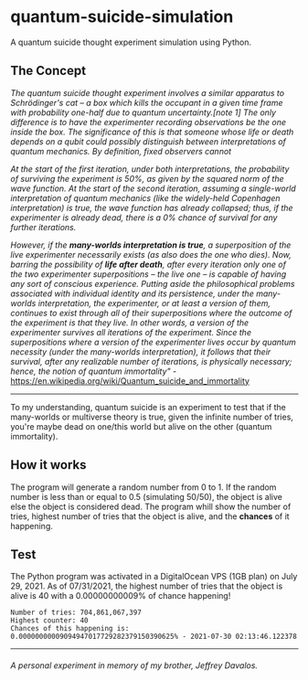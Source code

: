 # quantum-suicide-simulation
A quantum suicide thought experiment simulation using Python. 

## The Concept

_The quantum suicide thought experiment involves a similar apparatus to Schrödinger's cat – a box which kills the occupant in a given time frame with probability one-half due to quantum uncertainty.[note 1] The only difference is to have the experimenter recording observations be the one inside the box. The significance of this is that someone whose life or death depends on a qubit could possibly distinguish between interpretations of quantum mechanics. By definition, fixed observers cannot_

_At the start of the first iteration, under both interpretations, the probability of surviving the experiment is 50%, as given by the squared norm of the wave function. At the start of the second iteration, assuming a single-world interpretation of quantum mechanics (like the widely-held Copenhagen interpretation) is true, the wave function has already collapsed; thus, if the experimenter is already dead, there is a 0% chance of survival for any further iterations._

_However, if the **many-worlds interpretation is true**, a superposition of the live experimenter necessarily exists (as also does the one who dies). Now, barring the possibility of **life after death**, after every iteration only one of the two experimenter superpositions – the live one – is capable of having any sort of conscious experience. Putting aside the philosophical problems associated with individual identity and its persistence, under the many-worlds interpretation, the experimenter, or at least a version of them, continues to exist through all of their superpositions where the outcome of the experiment is that they live. In other words, a version of the experimenter survives all iterations of the experiment. Since the superpositions where a version of the experimenter lives occur by quantum necessity (under the many-worlds interpretation), it follows that their survival, after any realizable number of iterations, is physically necessary; hence, the notion of quantum immortality"_ - https://en.wikipedia.org/wiki/Quantum_suicide_and_immortality

------------------------
To my understanding, quantum suicide is an experiment to test that if the many-worlds or multiverse theory is true, given the infinite number of tries, you're maybe dead on one/this world but alive on the other (quantum immortality).

## How it works
The program will generate a random number from 0 to 1. If the random number is less than or equal to 0.5 (simulating 50/50), the object is alive else the object is considered dead. The program whill show the number of tries, highest number of tries that the object is alive, and the **chances** of it happening.

## Test
The Python program was activated in a DigitalOcean VPS (1GB plan) on July 29, 2021.
As of 07/31/2021, the highest number of tries that the object is alive is 40 with a 0.00000000009% of chance happening!

```
Number of tries: 704,861,067,397
Highest counter: 40
Chances of this happening is: 0.00000000009094947017729282379150390625% - 2021-07-30 02:13:46.122378
```

------------------------
###### A personal experiment in memory of my brother, Jeffrey Davalos.
